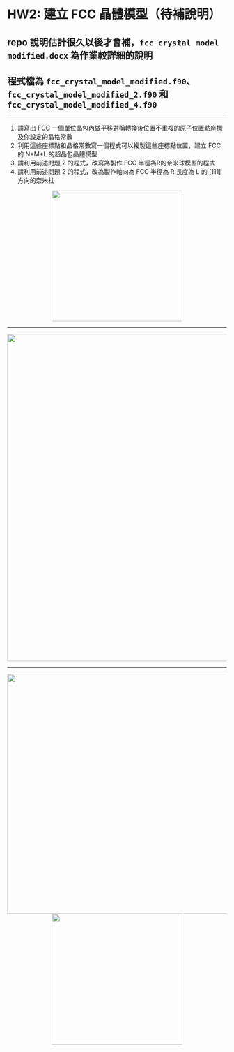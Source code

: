 # HW2: 建立 FCC 晶體模型（待補說明）
## repo 說明估計很久以後才會補，`fcc crystal model modified.docx` 為作業較詳細的說明
## 程式檔為 `fcc_crystal_model_modified.f90`、`fcc_crystal_model_modified_2.f90` 和 `fcc_crystal_model_modified_4.f90`

---
1. 請寫出 FCC 一個單位晶包內做平移對稱轉換後位置不重複的原子位置點座標及你設定的晶格常數
2. 利用這些座標點和晶格常數寫一個程式可以複製這些座標點位置，建立 FCC 的 N\*M\*L 的超晶包晶體模型
3. 請利用前述問題 2 的程式，改寫為製作 FCC 半徑為R的奈米球模型的程式
4. 請利用前述問題 2 的程式，改為製作軸向為 FCC 半徑為 R 長度為 L 的 [111] 方向的奈米柱


<div align=center>
  <img src='https://user-images.githubusercontent.com/39528069/162941386-e8543628-0366-46b6-a1c0-3243e00c91d6.png' width='300'>
</div>

---
<div align=center>
  <img src='https://user-images.githubusercontent.com/39528069/162942401-fd225516-11e7-4cbc-9cfb-bee9e57e4a19.png' width='750'>
</div>

---
<div align=center>
  <img src='https://user-images.githubusercontent.com/39528069/162942853-e53b6a5b-e227-44b0-81cc-2a3b5671143d.png' width='550'>
</div>

<div align=center>
  <img src='https://user-images.githubusercontent.com/39528069/162943130-315ff5e0-e343-4d20-822d-b79336032a9e.png' width='300'>
</div>
